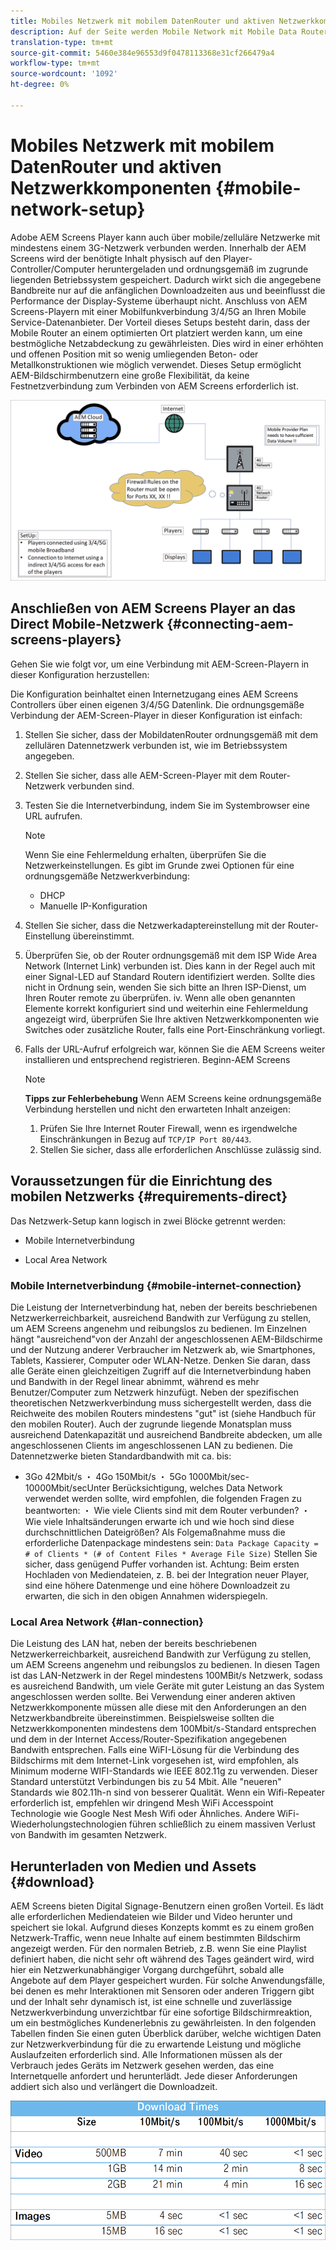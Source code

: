 ```yaml
---
title: Mobiles Netzwerk mit mobilem DatenRouter und aktiven Netzwerkkomponenten
description: Auf der Seite werden Mobile Network mit Mobile Data Router und Active Network Components beschrieben.
translation-type: tm+mt
source-git-commit: 5460e384e96553d9f0478113368e31cf266479a4
workflow-type: tm+mt
source-wordcount: '1092'
ht-degree: 0%

---
```



# Mobiles Netzwerk mit mobilem DatenRouter und aktiven Netzwerkkomponenten {#mobile-network-setup}

Adobe AEM Screens Player kann auch über mobile/zelluläre Netzwerke mit mindestens einem 3G-Netzwerk verbunden werden.
Innerhalb der AEM Screens wird der benötigte Inhalt physisch auf den Player-Controller/Computer heruntergeladen und ordnungsgemäß im zugrunde liegenden Betriebssystem gespeichert. Dadurch wirkt sich die angegebene Bandbreite nur auf die anfänglichen Downloadzeiten aus und beeinflusst die Performance der Display-Systeme überhaupt nicht.
Anschluss von AEM Screens-Playern mit einer Mobilfunkverbindung 3/4/5G an Ihren Mobile Service-Datenanbieter. Der Vorteil dieses Setups besteht darin, dass der Mobile Router an einem optimierten Ort platziert werden kann, um eine bestmögliche Netzabdeckung zu gewährleisten. Dies wird in einer erhöhten und offenen Position mit so wenig umliegenden Beton- oder Metallkonstruktionen wie möglich verwendet.
Dieses Setup ermöglicht AEM-Bildschirmbenutzern eine große Flexibilität, da keine Festnetzverbindung zum Verbinden von AEM Screens erforderlich ist.

![](/help/using/assets/mobile-network-1.png)

## Anschließen von AEM Screens Player an das Direct Mobile-Netzwerk {#connecting-aem-screens-players}

Gehen Sie wie folgt vor, um eine Verbindung mit AEM-Screen-Playern in dieser Konfiguration herzustellen:

Die Konfiguration beinhaltet einen Internetzugang eines AEM Screens Controllers über einen eigenen 3/4/5G Datenlink.
Die ordnungsgemäße Verbindung der AEM-Screen-Player in dieser Konfiguration ist einfach:

1. Stellen Sie sicher, dass der MobildatenRouter ordnungsgemäß mit dem zellulären Datennetzwerk verbunden ist, wie im Betriebssystem angegeben.
1. Stellen Sie sicher, dass alle AEM-Screen-Player mit dem Router-Netzwerk verbunden sind.
1. Testen Sie die Internetverbindung, indem Sie im Systembrowser eine URL aufrufen.
   >[!NOTE]
   >Wenn Sie eine Fehlermeldung erhalten, überprüfen Sie die Netzwerkeinstellungen. Es gibt im Grunde zwei Optionen für eine ordnungsgemäße Netzwerkverbindung:
   >* DHCP
   >* Manuelle IP-Konfiguration


1. Stellen Sie sicher, dass die Netzwerkadaptereinstellung mit der Router-Einstellung übereinstimmt.
1. Überprüfen Sie, ob der Router ordnungsgemäß mit dem ISP Wide Area Network (Internet Link) verbunden ist. Dies kann in der Regel auch mit einer Signal-LED auf Standard Routern identifiziert werden. Sollte dies nicht in Ordnung sein, wenden Sie sich bitte an Ihren ISP-Dienst, um Ihren Router remote zu überprüfen.
iv. Wenn alle oben genannten Elemente korrekt konfiguriert sind und weiterhin eine Fehlermeldung angezeigt wird, überprüfen Sie Ihre aktiven Netzwerkkomponenten wie Switches oder zusätzliche Router, falls eine Port-Einschränkung vorliegt.
1. Falls der URL-Aufruf erfolgreich war, können Sie die AEM Screens weiter installieren und entsprechend registrieren. Beginn-AEM Screens

   >[!NOTE]
   >**Tipps zur Fehlerbehebung**
   >Wenn AEM Screens keine ordnungsgemäße Verbindung herstellen und nicht den erwarteten Inhalt anzeigen:
   >
   >1. Prüfen Sie Ihre Internet Router Firewall, wenn es irgendwelche Einschränkungen in Bezug auf `TCP/IP Port 80/443`.
   >1. Stellen Sie sicher, dass alle erforderlichen Anschlüsse zulässig sind.



## Voraussetzungen für die Einrichtung des mobilen Netzwerks {#requirements-direct}

Das Netzwerk-Setup kann logisch in zwei Blöcke getrennt werden:

* Mobile Internetverbindung

* Local Area Network

### Mobile Internetverbindung {#mobile-internet-connection}

Die Leistung der Internetverbindung hat, neben der bereits beschriebenen Netzwerkerreichbarkeit, ausreichend Bandwith zur Verfügung zu stellen, um AEM Screens angenehm und reibungslos zu bedienen. Im Einzelnen hängt &quot;ausreichend&quot;von der Anzahl der angeschlossenen AEM-Bildschirme und der Nutzung anderer Verbraucher im Netzwerk ab, wie Smartphones, Tablets, Kassierer, Computer oder WLAN-Netze.
Denken Sie daran, dass alle Geräte einen gleichzeitigen Zugriff auf die Internetverbindung haben und Bandwith in der Regel linear abnimmt, während es mehr Benutzer/Computer zum Netzwerk hinzufügt.
Neben der spezifischen theoretischen Netzwerkverbindung muss sichergestellt werden, dass die Reichweite des mobilen Routers mindestens &quot;gut&quot; ist (siehe Handbuch für den mobilen Router). Auch der zugrunde liegende Monatsplan muss ausreichend Datenkapazität und ausreichend Bandbreite abdecken, um alle angeschlossenen Clients im angeschlossenen LAN zu bedienen.
Die Datennetzwerke bieten Standardbandwith mit ca. bis:
* 3Go 42Mbit/s ・ 4Go 150Mbit/s ・ 5Go 1000Mbit/sec-10000Mbit/secUnter Berücksichtigung, welches Data Network verwendet werden sollte, wird empfohlen, die folgenden Fragen zu beantworten:
・ Wie viele Clients sind mit dem Router verbunden?
・ Wie viele Inhaltsänderungen erwarte ich und wie hoch sind diese durchschnittlichen Dateigrößen?
Als Folgemaßnahme muss die erforderliche Datenpackage mindestens sein:
   `Data Package Capacity = # of Clients * (# of Content Files * Average File Size)`
Stellen Sie sicher, dass genügend Puffer vorhanden ist.
Achtung: Beim ersten Hochladen von Mediendateien, z. B. bei der Integration neuer Player, sind eine höhere Datenmenge und eine höhere Downloadzeit zu erwarten, die sich in den obigen Annahmen widerspiegeln.


### Local Area Network {#lan-connection}

Die Leistung des LAN hat, neben der bereits beschriebenen Netzwerkerreichbarkeit, ausreichend Bandwith zur Verfügung zu stellen, um AEM Screens angenehm und reibungslos zu bedienen. In diesen Tagen ist das LAN-Netzwerk in der Regel mindestens 100MBit/s Netzwerk, sodass es ausreichend Bandwith, um viele Geräte mit guter Leistung an das System angeschlossen werden sollte. Bei Verwendung einer anderen aktiven Netzwerkkomponente müssen alle diese mit den Anforderungen an den Netzwerkbandbreite übereinstimmen. Beispielsweise sollten die Netzwerkkomponenten mindestens dem 100Mbit/s-Standard entsprechen und dem in der Internet Access/Router-Spezifikation angegebenen Bandwith entsprechen.
Falls eine WiFI-Lösung für die Verbindung des Bildschirms mit dem Internet-Link vorgesehen ist, wird empfohlen, als Minimum moderne WIFI-Standards wie IEEE 802.11g zu verwenden. Dieser Standard unterstützt Verbindungen bis zu 54 Mbit. Alle &quot;neueren&quot; Standards wie 802.11h-n sind von besserer Qualität. Wenn ein Wifi-Repeater erforderlich ist, empfehlen wir dringend Mesh WiFi Accesspoint Technologie wie Google Nest Mesh Wifi oder Ähnliches.
Andere WiFi-Wiederholungstechnologien führen schließlich zu einem massiven Verlust von Bandwith im gesamten Netzwerk.

## Herunterladen von Medien und Assets {#download}

AEM Screens bieten Digital Signage-Benutzern einen großen Vorteil. Es lädt alle erforderlichen Mediendateien wie Bilder und Video herunter und speichert sie lokal. Aufgrund dieses Konzepts kommt es zu einem großen Netzwerk-Traffic, wenn neue Inhalte auf einem bestimmten Bildschirm angezeigt werden.
Für den normalen Betrieb, z.B. wenn Sie eine Playlist definiert haben, die nicht sehr oft während des Tages geändert wird, wird hier ein Netzwerkunabhängiger Vorgang durchgeführt, sobald alle Angebote auf dem Player gespeichert wurden.
Für solche Anwendungsfälle, bei denen es mehr Interaktionen mit Sensoren oder anderen Triggern gibt und der Inhalt sehr dynamisch ist, ist eine schnelle und zuverlässige Netzwerkverbindung unverzichtbar für eine sofortige Bildschirmreaktion, um ein bestmögliches Kundenerlebnis zu gewährleisten.
In den folgenden Tabellen finden Sie einen guten Überblick darüber, welche wichtigen Daten zur Netzwerkverbindung für die zu erwartende Leistung und mögliche Auslaufzeiten erforderlich sind.
Alle Informationen müssen als der Verbrauch jedes Geräts im Netzwerk gesehen werden, das eine Internetquelle anfordert und herunterlädt. Jede dieser Anforderungen addiert sich also und verlängert die Downloadzeit.

![](/help/using/assets/mobile-router-download.png)



